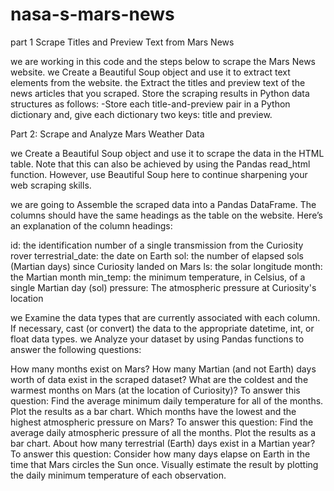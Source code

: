 # nasa-s-mars-news
part 1 Scrape Titles and Preview Text from Mars News

we are working in this code and the steps below to scrape the Mars News website.
we Create a Beautiful Soup object and use it to extract text elements from the website.
the Extract the titles and preview text of the news articles that you scraped. Store the scraping results in Python data structures as follows:
 -Store each title-and-preview pair in a Python dictionary and, give each dictionary two keys: title and preview.

 Part 2: Scrape and Analyze Mars Weather Data

 we Create a Beautiful Soup object and use it to scrape the data in the HTML table. Note that this can also be achieved by using the Pandas read_html function. However, use Beautiful Soup here to continue sharpening your web scraping skills.

we are going to Assemble the scraped data into a Pandas DataFrame. The columns should have the same headings as the table on the website. Here’s an explanation of the column headings:

   id: the identification number of a single transmission from the Curiosity rover
terrestrial_date: the date on Earth
sol: the number of elapsed sols (Martian days) since Curiosity landed on Mars
ls: the solar longitude
month: the Martian month
min_temp: the minimum temperature, in Celsius, of a single Martian day (sol)
pressure: The atmospheric pressure at Curiosity's location

we Examine the data types that are currently associated with each column. If necessary, cast (or convert) the data to the appropriate datetime, int, or float data types.
we Analyze your dataset by using Pandas functions to answer the following questions:

How many months exist on Mars?
How many Martian (and not Earth) days worth of data exist in the scraped dataset?
What are the coldest and the warmest months on Mars (at the location of Curiosity)? To answer this question:
Find the average minimum daily temperature for all of the months.
Plot the results as a bar chart.
Which months have the lowest and the highest atmospheric pressure on Mars? To answer this question:
Find the average daily atmospheric pressure of all the months.
Plot the results as a bar chart.
About how many terrestrial (Earth) days exist in a Martian year? To answer this question:
Consider how many days elapse on Earth in the time that Mars circles the Sun once.
Visually estimate the result by plotting the daily minimum temperature of each observation.
